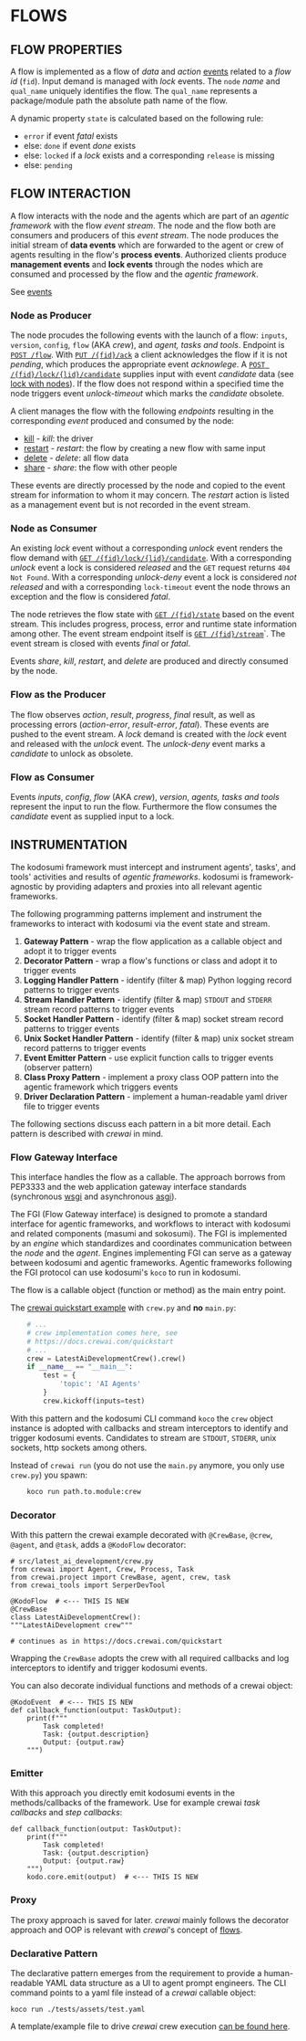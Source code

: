 # FLOWS

## FLOW PROPERTIES

A flow is implemented as a flow of _data_ and _action_ [events](./Events.md) related to a _flow id_ (`fid`). Input demand is managed with _lock_ events. The `node` _name_ and `qual_name` uniquely identifies the flow. The `qual_name` represents a package/module path the absolute path name of the flow.

A dynamic property `state` is calculated based on the following rule:

* `error` if event _fatal_ exists
* else: `done` if event _done_ exists
* else: `locked` if a _lock_ exists and a corresponding `release` is missing
* else: `pending`

## FLOW INTERACTION

A flow interacts with the node and the agents which are part of an _agentic framework_ with the flow _event stream_. The node and the flow both are consumers and producers of this _event stream_. The node produces the initial stream of **data events** which are forwarded to the agent or crew of agents resulting in the flow's **process events**. Authorized clients produce **management events** and **lock events** through the nodes which are consumed and processed by the flow and the _agentic framework_. 

See [events](./Events.md)

### Node as Producer

The node procudes the following events with the launch of a flow: `inputs`, `version`, `config`, `flow` (AKA _crew_), and _agent, tasks and tools_. Endpoint is [`POST /flow`](./Endpoints.md#post-flow). With [`PUT /{fid}/ack`](./Endpoints.md#put-nodefidack) a client acknowledges the flow if it is not _pending_, which produces the appropriate event _acknowlege_. A [`POST /{fid}/lock/{lid}/candidate`](./Endpoints.md#post-fidlocklidcandidate) supplies input with event _candidate_ data (see [lock with nodes](./Nodes.md#lock)). If the flow does not respond within a specified time the node triggers event _unlock-timeout_ which marks the _candidate_ obsolete.

A client manages the flow with the following _endpoints_ resulting in the corresponding _event_ produced and consumed by the node:

* [kill](./Endpoints.md#put-fidkill) - _kill_: the driver
* [restart](./Endpoints.md#put-fidrestart) - _restart_: the flow by creating a new flow with same input
* [delete](./Endpoints.md#put-fiddelete) - _delete_: all flow data
* [share](./Endpoints.md#put-fidshare) - _share_: the flow with other people

These events are directly processed by the node and copied to the event stream for information to whom it may concern. The _restart_ action is listed as a management event but is not recorded in the event stream. 

### Node as Consumer

An existing _lock_ event without a corresponding _unlock_ event renders the flow demand with [`GET /{fid}/lock/{lid}/candidate`](./Endpoints.md#get-fidlocklidcandidate). With a corresponding _unlock_ event a lock is considered _released_ and the `GET` request returns `404 Not Found`. With a corresponding _unlock-deny_ event a lock is considered _not released_ and with a corresponding `lock-timeout` event the node throws an exception and the flow is considered _fatal_.

The node retrieves the flow state with [`GET /{fid}/state`](./Endpoints.md#get-fidstate) based on the event stream. This includes progress, process, error and runtime state information among other. The event stream endpoint itself is [`GET /{fid}/stream`](./Endpoints.md#get-fidstream)`. The event stream is closed with events _final_ or _fatal_.

Events _share_, _kill_, _restart_, and _delete_ are produced and directly consumed by the node.

### Flow as the Producer

The flow observes _action_, _result_, _progress_, _final_ result, as well as processing errors (_action-error_, _result-error_, _fatal_). These events are pushed to the event stream. A _lock_ demand is created with the _lock_ event and released with the _unlock_ event. The _unlock-deny_ event marks a _candidate_ to unlock as obsolete.

### Flow as Consumer

Events _inputs_, _config_, _flow_ (AKA _crew_), _version_, _agents, tasks and tools_ represent the input to run the flow. Furthermore the flow consumes the _candidate_ event as supplied input to a lock.

## INSTRUMENTATION

The kodosumi framework must intercept and instrument agents', tasks', and tools' activities and results of _agentic frameworks_. kodosumi is framework-agnostic by providing adapters and proxies into all relevant agentic frameworks. 

The following programming patterns implement and instrument the frameworks to interact with kodosumi via the event state and stream. 

1. **Gateway Pattern** - wrap the flow application as a callable object and adopt it to trigger events
2. **Decorator Pattern** - wrap a flow's functions or class and adopt it to trigger events
3. **Logging Handler Pattern** - identify (filter & map) Python logging record patterns to trigger events
4. **Stream Handler Pattern** - identify (filter & map) `STDOUT` and `STDERR` stream record patterns to trigger events
5. **Socket Handler Pattern** - identify (filter & map) socket stream record patterns to trigger events
6. **Unix Socket Handler Pattern** - identify (filter & map) unix socket stream record patterns to trigger events
7. **Event Emitter Pattern** - use explicit function calls to trigger events (observer pattern)
8. **Class Proxy Pattern** - implement a proxy class OOP pattern into the agentic framework which triggers events
9. **Driver Declaration Pattern** - implement a human-readable yaml driver file to trigger events

The following sections discuss each pattern in a bit more detail. Each pattern is described with _crewai_ in mind.

### Flow Gateway Interface

This interface handles the flow as a callable. The approach borrows from PEP3333 and the web application gateway interface standards (synchronous [wsgi](https://peps.python.org/pep-3333/) and asynchronous [asgi](https://asgi.readthedocs.io/en/latest/)).

The FGI (Flow Gateway interface) is designed to promote a standard interface for agentic frameworks, and workflows to interact with kodosumi and related components (masumi and sokosumi). The FGI is implemented by an _engine_ which standardizes and coordinates communication between the _node_ and the _agent_. Engines implementing FGI can serve as a gateway between kodosumi and agentic frameworks. Agentic frameworks following the FGI protocol can use kodosumi's `koco` to run in kodosumi.

The flow is a callable object (function or method) as the main entry point. 

The [crewai quickstart example](https://docs.crewai.com/quickstart) with `crew.py` and **no** `main.py`:

```python
    # ...
    # crew implementation comes here, see
    # https://docs.crewai.com/quickstart
    # ...
    crew = LatestAiDevelopmentCrew().crew()
    if __name__ == "__main__":
        test = {
            'topic': 'AI Agents'
        }
        crew.kickoff(inputs=test)
```

With this pattern and the kodosumi CLI command `koco` the `crew` object instance is adopted with callbacks and stream interceptors to identify and trigger kodosumi events. Candidates to stream are `STDOUT`, `STDERR`, unix sockets, http sockets among others.

Instead of `crewai run` (you do not use the `main.py` anymore, you only use `crew.py`) you spawn:

```bash
    koco run path.to.module:crew
```

### Decorator

With this pattern the crewai example decorated with `@CrewBase`, `@crew`, `@agent`, and `@task`, adds a `@KodoFlow` decorator:

    # src/latest_ai_development/crew.py
    from crewai import Agent, Crew, Process, Task
    from crewai.project import CrewBase, agent, crew, task
    from crewai_tools import SerperDevTool

    @KodoFlow  # <--- THIS IS NEW
    @CrewBase
    class LatestAiDevelopmentCrew():
    """LatestAiDevelopment crew"""

    # continues as in https://docs.crewai.com/quickstart

Wrapping the `CrewBase` adopts the crew with all required callbacks and log interceptors to identify and trigger kodosumi events.

You can also decorate individual functions and methods of a crewai object:

    @KodoEvent  # <--- THIS IS NEW
    def callback_function(output: TaskOutput):
        print(f"""
            Task completed!
            Task: {output.description}
            Output: {output.raw}
        """)

### Emitter

With this approach you directly emit kodosumi events in the methods/callbacks of the framework. Use for example crewai _task callbacks_ and _step callbacks_:

    def callback_function(output: TaskOutput):
        print(f"""
            Task completed!
            Task: {output.description}
            Output: {output.raw}
        """)
        kodo.core.emit(output)  # <--- THIS IS NEW

### Proxy

The proxy approach is saved for later. _crewai_ mainly follows the decorator approach and OOP is relevant with _crewai_'s concept of [flows](https://github.com/crewAIInc/crewAI/blob/main/src/crewai/flow/flow.py).

### Declarative Pattern

The declarative pattern emerges from the requirement to provide a human-readable YAML data structure as a UI to agent prompt engineers. The CLI command points to a yaml file instead of a _crewai_ callable object:

    koco run ./tests/assets/test.yaml

A template/example file to drive _crewai_ crew execution [can be found here](https://github.com/plan-net/kodo-core/blob/cli/docs/template.yaml).
